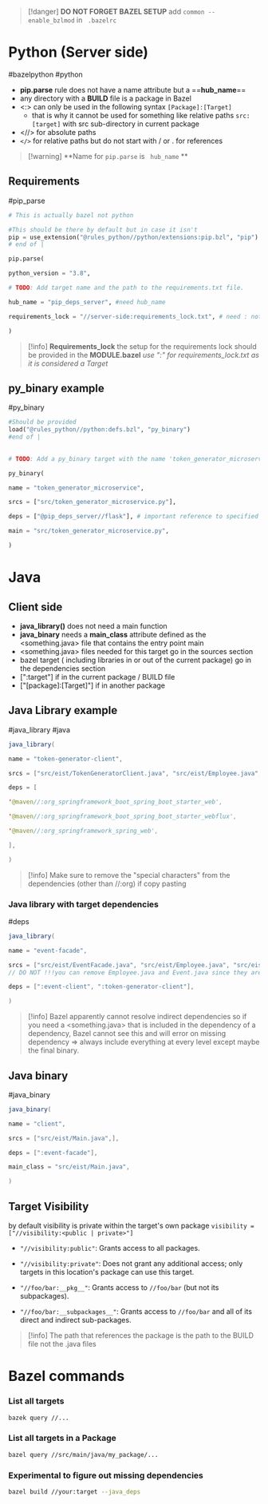 >[!danger] **DO NOT FORGET BAZEL SETUP**
>add `common --enable_bzlmod` in ` .bazelrc` 

# Python (Server side)
#bazelpython #python 
- **pip.parse** rule does not have a name attribute but a ==**hub_name**==
- any directory with a **BUILD** file is a package in Bazel
- <:> can only be used in the following syntax `[Package]:[Target]` 
	- that is why it cannot be used for something like relative paths `src:[target]` with src sub-directory in current package
- <//> for absolute paths
- `</>` for relative paths but do not start with / or . for references

>[!warning] **Name for ` pip.parse ` is ` hub_name` **
## Requirements
#pip_parse
```python
# This is actually bazel not python

#This should be there by default but in case it isn't
pip = use_extension("@rules_python//python/extensions:pip.bzl", "pip")
# end of |

pip.parse(

python_version = "3.8",

# TODO: Add target name and the path to the requirements.txt file.

hub_name = "pip_deps_server", #need hub_name

requirements_lock = "//server-side:requirements_lock.txt", # need : not /

)
``` 
>[!info] **Requirements_lock**
>the setup for the requirements lock should be provided in the **MODULE.bazel**
>*use ":" for requirements_lock.txt as it is considered a Target*
## py_binary example
#py_binary
```python
#Should be provided
load("@rules_python//python:defs.bzl", "py_binary")
#end of |
  

# TODO: Add a py_binary target with the name 'token_generator_microservice'

py_binary(

name = "token_generator_microservice",

srcs = ["src/token_generator_microservice.py"],

deps = ["@pip_deps_server//flask"], # important reference to specified UP

main = "src/token_generator_microservice.py",

)
```


# Java 
## Client side
- **java_library()** does not need a main function
- **java_binary** needs a **main_class** attribute defined as the <something.java> file that contains the entry point main
- <something.java> files needed for this target go in the sources section
- bazel target ( including libraries in or out of the current package) go in the dependencies section
- [":target"] if in the current package / BUILD file
- ["[package]:[Target]"] if in another package

## Java Library example
#java_library #java 
```java 
java_library(

name = "token-generator-client",

srcs = ["src/eist/TokenGeneratorClient.java", "src/eist/Employee.java", "src/eist/Event.java"],

deps = [

'@maven//:org_springframework_boot_spring_boot_starter_web',

'@maven//:org_springframework_boot_spring_boot_starter_webflux',

'@maven//:org_springframework_spring_web',

],

)
```
>[!info] Make sure to remove the "special characters" from the dependencies (other than //:org) if copy pasting
### Java library with target dependencies
#deps
```java
java_library(

name = "event-facade",

srcs = ["src/eist/EventFacade.java", "src/eist/Employee.java", "src/eist/Event.java"],
// DO NOT !!!you can remove Employee.java and Event.java since they are part of the dependencies

deps = [":event-client", ":token-generator-client"],

)
```

>[!info] Bazel apparently cannot resolve indirect dependencies 
>so if you need a <something.java> that is included in the dependency of a dependency, Bazel cannot see this and will error on missing dependency => always include everything at every level except maybe the final binary.


## Java binary
#java_binary
``` java
java_binary(

name = "client",

srcs = ["src/eist/Main.java",],

deps = [":event-facade"],

main_class = "src/eist/Main.java",

)
```

## Target Visibility
by default visibility is private within the target's own package
` visibility = ["//visibility:<public | private>"] ` 

- `"//visibility:public"`: Grants access to all packages.
    
- `"//visibility:private"`: Does not grant any additional access; only targets in this location's package can use this target.
    
- `"//foo/bar:__pkg__"`: Grants access to `//foo/bar` (but not its subpackages).
    
- `"//foo/bar:__subpackages__"`: Grants access to `//foo/bar` and all of its direct and indirect sub-packages.
>[!info] The path that references the package is the path to the BUILD file not the .java files

# Bazel commands

### List all targets
``` bash
bazek query //...
```
### List all targets in a Package
```bash
bazel query //src/main/java/my_package/...
```
### Experimental to figure out missing dependencies
```bash 
bazel build //your:target --java_deps
```
